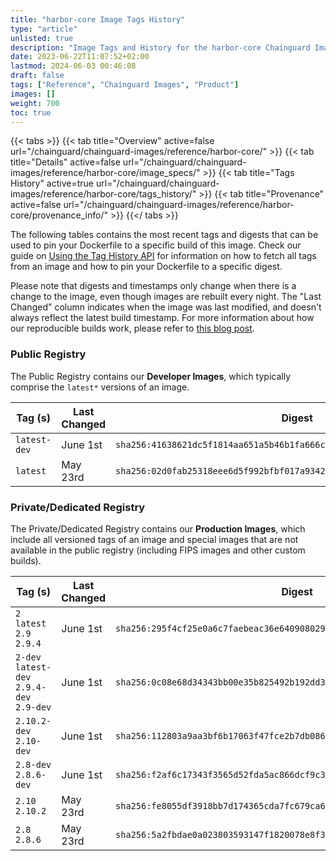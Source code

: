 ```yaml
---
title: "harbor-core Image Tags History"
type: "article"
unlisted: true
description: "Image Tags and History for the harbor-core Chainguard Image"
date: 2023-06-22T11:07:52+02:00
lastmod: 2024-06-03 00:46:08
draft: false
tags: ["Reference", "Chainguard Images", "Product"]
images: []
weight: 700
toc: true
---
```


{{< tabs >}}
{{< tab title="Overview" active=false url="/chainguard/chainguard-images/reference/harbor-core/" >}}
{{< tab title="Details" active=false url="/chainguard/chainguard-images/reference/harbor-core/image_specs/" >}}
{{< tab title="Tags History" active=true url="/chainguard/chainguard-images/reference/harbor-core/tags_history/" >}}
{{< tab title="Provenance" active=false url="/chainguard/chainguard-images/reference/harbor-core/provenance_info/" >}}
{{</ tabs >}}

The following tables contains the most recent tags and digests that can be used to pin your Dockerfile to a specific build of this image. Check our guide on [Using the Tag History API](/chainguard/chainguard-images/using-the-tag-history-api/) for information on how to fetch all tags from an image and how to pin your Dockerfile to a specific digest.

Please note that digests and timestamps only change when there is a change to the image, even though images are rebuilt every night. The "Last Changed" column indicates when the image was last modified, and doesn't always reflect the latest build timestamp. For more information about how our reproducible builds work, please refer to [this blog post](https://www.chainguard.dev/unchained/reproducing-chainguards-reproducible-image-builds).

### Public Registry
The Public Registry contains our **Developer Images**, which typically comprise the `latest*` versions of an image.

| Tag (s)       | Last Changed | Digest                                                                    |
|---------------|--------------|---------------------------------------------------------------------------|
|  `latest-dev` | June 1st     | `sha256:41638621dc5f1814aa651a5b46b1fa666c9e4f5d645770cbace8f9b67bc4dfc2` |
|  `latest`     | May 23rd     | `sha256:02d0fab25318eee6d5f992bfbf017a934209794361c87325527b2d234a3c8e68` |


### Private/Dedicated Registry
The Private/Dedicated Registry contains our **Production Images**, which include all versioned tags of an image and special images that are not available in the public registry (including FIPS images and other custom builds).

| Tag (s)                                     | Last Changed | Digest                                                                    |
|---------------------------------------------|--------------|---------------------------------------------------------------------------|
|  `2` `latest` `2.9` `2.9.4`                 | June 1st     | `sha256:295f4cf25e0a6c7faebeac36e6409080297dca36a77ab6d9506ad595926c7970` |
|  `2-dev` `latest-dev` `2.9.4-dev` `2.9-dev` | June 1st     | `sha256:0c08e68d34343bb00e35b825492b192dd371cbcb48bb3a83db0a672a264c6b05` |
|  `2.10.2-dev` `2.10-dev`                    | June 1st     | `sha256:112803a9aa3bf6b17063f47fce2b7db086501d0a7bbf80f182b698f9abbb5a17` |
|  `2.8-dev` `2.8.6-dev`                      | June 1st     | `sha256:f2af6c17343f3565d52fda5ac866dcf9c3d0b519ce236797e5ad4aa0aeafdd7a` |
|  `2.10` `2.10.2`                            | May 23rd     | `sha256:fe8055df3918bb7d174365cda7fc679ca68dbc4a25a86079aceef3a19a92fbc1` |
|  `2.8` `2.8.6`                              | May 23rd     | `sha256:5a2fbdae0a023803593147f1820078e8f37aad469ebebc00f30f57e81a7536e8` |

